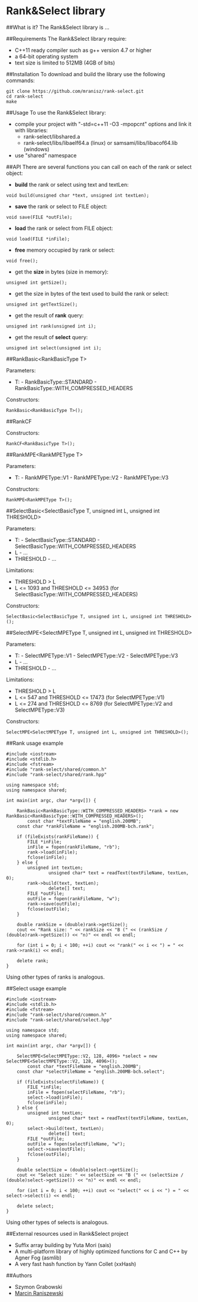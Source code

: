 # Rank&Select library

##What is it?
The Rank&Select library is ...

##Requirements
The Rank&Select library require:
- C++11 ready compiler such as g++ version 4.7 or higher
- a 64-bit operating system
- text size is limited to 512MB (4GB of bits)

##Installation
To download and build the library use the following commands:
```
git clone https://github.com/mranisz/rank-select.git
cd rank-select
make
```

##Usage
To use the Rank&Select library:
- compile your project with "-std=c++11 -O3 -mpopcnt" options and link it with libraries:
  - rank-select/libshared.a
  - rank-select/libs/libaelf64.a (linux) or samsami/libs/libacof64.lib (windows)
- use "shared" namespace

##API
There are several functions you can call on each of the rank or select object:
- **build** the rank or select using text and textLen:
```
void build(unsigned char *text, unsigned int textLen);
```
- **save** the rank or select to FILE object:
```
void save(FILE *outFile);
```
- **load** the rank or select from FILE object:
```
void load(FILE *inFile);
```
- **free** memory occupied by rank or select:
```
void free();
```
- get the **size** in bytes (size in memory):
```
unsigned int getSize();
```
- get the size in bytes of the text used to build the rank or select:
```
unsigned int getTextSize();
```
- get the result of **rank** query:
```
unsigned int rank(unsigned int i);
```
- get the result of **select** query:
```
unsigned int select(unsigned int i);
```

##RankBasic\<RankBasicType T\>

Parameters:
- T:
      - RankBasicType::STANDARD
      - RankBasicType::WITH_COMPRESSED_HEADERS

Constructors:
```
RankBasic<RankBasicType T>();
```

##RankCF

Constructors:
```
RankCF<RankBasicType T>();
```

##RankMPE\<RankMPEType T\>

Parameters:
- T:
      - RankMPEType::V1
      - RankMPEType::V2
      - RankMPEType::V3

Constructors:
```
RankMPE<RankMPEType T>();
```

##SelectBasic\<SelectBasicType T, unsigned int L, unsigned int THRESHOLD\>

Parameters:
- T:
      - SelectBasicType::STANDARD
      - SelectBasicType::WITH_COMPRESSED_HEADERS
- L - ...
- THRESHOLD - ...

Limitations: 
- THRESHOLD > L
- L <= 1093 and THRESHOLD <= 34953 (for SelectBasicType::WITH_COMPRESSED_HEADERS)

Constructors:
```
SelectBasic<SelectBasicType T, unsigned int L, unsigned int THRESHOLD>();
```

##SelectMPE\<SelectMPEType T, unsigned int L, unsigned int THRESHOLD\>

Parameters:
- T:
      - SelectMPEType::V1
      - SelectMPEType::V2
      - SelectMPEType::V3
- L - ...
- THRESHOLD - ...

Limitations: 
- THRESHOLD > L
- L <= 547 and THRESHOLD <= 17473 (for SelectMPEType::V1)
- L <= 274 and THRESHOLD <= 8769 (for SelectMPEType::V2 and SelectMPEType::V3)

Constructors:
```
SelectMPE<SelectMPEType T, unsigned int L, unsigned int THRESHOLD>();
```

##Rank usage example
```
#include <iostream>
#include <stdlib.h>
#include <fstream>
#include "rank-select/shared/common.h"
#include "rank-select/shared/rank.hpp"

using namespace std;
using namespace shared;

int main(int argc, char *argv[]) {

	RankBasic<RankBasicType::WITH_COMPRESSED_HEADERS> *rank = new RankBasic<RankBasicType::WITH_COMPRESSED_HEADERS>();
        const char *textFileName = "english.200MB";
	const char *rankFileName = "english.200MB-bch.rank";

	if (fileExists(rankFileName)) {
		FILE *inFile;
		inFile = fopen(rankFileName, "rb");
		rank->load(inFile);
		fclose(inFile);
	} else {
		unsigned int textLen;
                unsigned char* text = readText(textFileName, textLen, 0);
		rank->build(text, textLen);
                delete[] text;
		FILE *outFile;
		outFile = fopen(rankFileName, "w");
		rank->save(outFile);
		fclose(outFile);
	}
	
	double rankSize = (double)rank->getSize();
	cout << "Rank size: " << rankSize << "B (" << (rankSize / (double)rank->getSize()) << "n)" << endl << endl;

	for (int i = 0; i < 100; ++i) cout << "rank(" << i << ") = " << rank->rank(i) << endl;

	delete rank;
}
```
Using other types of ranks is analogous.

##Select usage example
```
#include <iostream>
#include <stdlib.h>
#include <fstream>
#include "rank-select/shared/common.h"
#include "rank-select/shared/select.hpp"

using namespace std;
using namespace shared;

int main(int argc, char *argv[]) {

	SelectMPE<SelectMPEType::V2, 128, 4096> *select = new SelectMPE<SelectMPEType::V2, 128, 4096>();
        const char *textFileName = "english.200MB";
	const char *selectFileName = "english.200MB-bch.select";

	if (fileExists(selectFileName)) {
		FILE *inFile;
		inFile = fopen(selectFileName, "rb");
		select->load(inFile);
		fclose(inFile);
	} else {
		unsigned int textLen;
                unsigned char* text = readText(textFileName, textLen, 0);
		select->build(text, textLen);
                delete[] text;
		FILE *outFile;
		outFile = fopen(selectFileName, "w");
		select->save(outFile);
		fclose(outFile);
	}
	
	double selectSize = (double)select->getSize();
	cout << "Select size: " << selectSize << "B (" << (selectSize / (double)select->getSize()) << "n)" << endl << endl;

	for (int i = 0; i < 100; ++i) cout << "select(" << i << ") = " << select->select(i) << endl;

	delete select;
}
```
Using other types of selects is analogous.

##External resources used in Rank&Select project
- Suffix array building by Yuta Mori (sais)
- A multi-platform library of highly optimized functions for C and C++ by Agner Fog (asmlib)
- A very fast hash function by Yann Collet (xxHash)

##Authors
- Szymon Grabowski
- [Marcin Raniszewski](https://github.com/mranisz)
